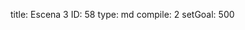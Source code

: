 title:          Escena 3
ID:             58
type:           md
compile:        2
setGoal:        500


